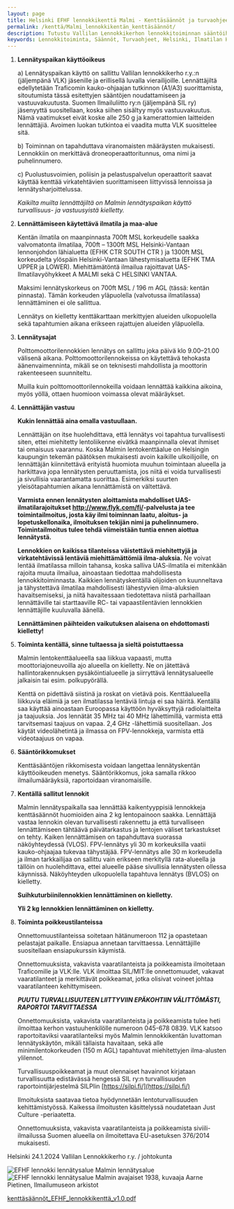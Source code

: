 ```yaml
---
layout: page
title: Helsinki EFHF lennokkikenttä Malmi - Kenttäsäännöt ja turvaohjeet UAS, v. 1.0
permalink: /kenttä/Malmi_lennokkikentän_kenttäsäännöt/
description: Tutustu Vallilan Lennokkikerhon lennokkitoiminnan sääntöihin ja turvaohjeisiin Talosaarentien lennokkikentällä. Ohjeet koskevat lennätyspaikan ilmatilan käyttöoikeutta, ilmatilan hallintaa, lennätysaikoja ja -korkeuksia sekä lennättämisen vastuullisuutta
keywords: Lennokkitoiminta, Säännöt, Turvaohjeet, Helsinki, Ilmatilan Hallinta, Lennätysajat, Lennätyskorkeus, Vastuu, Turvallisuus, Rekisteröityminen, UAV, UAS, FPV, Suomen Ilmailuliitto, SIL
---
```

 

1. **Lennätyspaikan käyttöoikeus**

    a) Lennätyspaikan käyttö on sallittu Vallilan lennokkikerho r.y.:n (jäljempänä VLK) jäsenille ja erillisellä luvalla vierailijoille. Lennättäjiltä edellytetään Traficomin kauko-ohjaajan tutkinnon (A1/A3) suorittamista, sitoutumista tässä esitettyjen sääntöjen noudattamiseen ja vastuuvakuutusta. Suomen Ilmailuliitto ry:n (jäljempänä SIL ry) jäsenyyttä suositellaan, koska siihen sisältyy myös vastuuvakuutus. Nämä vaatimukset eivät koske alle 250 g ja kamerattomien laitteiden lennättäjiä. Avoimen luokan tutkintoa ei vaadita mutta VLK suosittelee sitä.

    b) Toiminnan on tapahduttava viranomaisten määräysten mukaisesti. Lennokkiin on merkittävä droneoperaattoritunnus, oma nimi ja puhelinnumero.

    c) Puolustusvoimien, poliisin ja pelastuspalvelun operaattorit saavat käyttää kenttää virkatehtävien suorittamiseen liittyvissä lennoissa ja lennätysharjoittelussa.

    *Kaikilta muilta lennättäjiltä on Malmin lennätyspaikan käyttö turvallisuus- ja vastuusyistä kielletty.*

2. **Lennättämiseen käytettävä ilmatila ja maa-alue**

    Kentän ilmatila on maanpinnasta 700ft MSL korkeudelle saakka valvomatonta ilmatilaa, 700ft – 1300ft MSL Helsinki-Vantaan lennonjohdon lähialuetta (EFHK CTR SOUTH CTR ) ja 1300ft MSL korkeudelta ylöspäin Helsinki-Vantaan lähestymisaluetta (EFHK TMA UPPER ja LOWER). Miehittämätöntä ilmailua rajoittavat UAS-Ilmatilavyöhykkeet A MALMI sekä C HELSINKI VANTAA.

    Maksimi lennätyskorkeus on 700ft MSL / 196 m AGL (tässä: kentän pinnasta). Tämän korkeuden yläpuolella (valvotussa ilmatilassa) lennättäminen ei ole sallittua.

    Lennätys on kielletty kenttäkarttaan merkittyjen alueiden ulkopuolella sekä tapahtumien aikana erikseen rajattujen alueiden yläpuolella.

3. **Lennätysajat**

    Polttomoottorilennokkien lennätys on sallittu joka päivä klo 9.00–21.00 välisenä aikana. Polttomoottorilennokeissa on käytettävä tehokasta äänenvaimenninta, mikäli se on teknisesti mahdollista ja moottorin rakenteeseen suunniteltu.

    Muilla kuin polttomoottorilennokeilla voidaan lennättää kaikkina aikoina, myös yöllä, ottaen huomioon voimassa olevat määräykset.  

4. **Lennättäjän vastuu**

    **Kukin lennättää aina omalla vastuullaan.**

    Lennättäjän on itse huolehdittava, että lennätys voi tapahtua turvallisesti siten, ettei miehitetty lentoliikenne eivätkä maanpinnalla olevat ihmiset tai omaisuus vaarannu. Koska Malmin lentokenttäalue on Helsingin kaupungin tekemän päätöksen mukaisesti avoin kaikille ulkoilijoille, on lennättäjän kiinnitettävä erityistä huomiota muuhun toimintaan alueella ja harkittava jopa lennätysten peruuttamista, jos niitä ei voida turvallisesti ja sivullisia vaarantamatta suorittaa. Esimerkiksi suurten yleisötapahtumien aikana lennättämistä on vältettävä.

    **Varmista ennen lennätysten aloittamista mahdolliset UAS-ilmatilarajoitukset <http://www.flyk.com/fi/>-palvelusta ja tee toimintailmoitus, josta käy ilmi toiminnan laatu, aloitus- ja lopetuskellonaika, ilmoituksen tekijän nimi ja puhelinnumero. Toimintailmoitus tulee tehdä viimeistään tuntia ennen aiottua lennätystä.**

    **Lennokkien on kaikissa tilanteissa väistettävä miehitettyjä ja virkatehtävissä lentäviä miehittämättömiä ilma-aluksia.** Ne voivat lentää ilmatilassa milloin tahansa, koska salliva UAS-ilmatila ei mitenkään rajoita muuta ilmailua, ainoastaan tiedottaa mahdollisesta lennokkitoiminnasta. Kaikkien lennätyskentällä olijoiden on kuunneltava ja tähystettävä ilmatilaa mahdollisesti lähestyvien ilma-aluksien havaitsemiseksi, ja niitä havaitessaan tiedotettava niistä parhaillaan lennättäville tai starttaaville RC- tai vapaastilentävien lennokkien lennättäjille kuuluvalla äänellä.

    **Lennättäminen päihteiden vaikutuksen alaisena on ehdottomasti kielletty!**

5. **Toiminta kentällä, sinne tultaessa ja sieltä poistuttaessa**

    Malmin lentokenttäalueella saa liikkua vapaasti, mutta moottoriajoneuvoilla ajo alueella on kielletty. Ne on jätettävä hallintorakennuksen pysäköintialueelle ja siirryttävä lennätysalueelle jalkaisin tai esim. polkupyörällä.

    Kenttä on pidettävä siistinä ja roskat on vietävä pois. Kenttäalueella liikkuvia eläimiä ja sen ilmatilassa lentäviä lintuja ei saa häiritä. Kentällä saa käyttää ainoastaan Euroopassa käyttöön hyväksyttyjä radiolaitteita ja taajuuksia. Jos lennätät 35 MHz tai 40 MHz lähettimillä, varmista että tarvitsemasi taajuus on vapaa. 2,4 GHz -lähettimiä suositellaan. Jos käytät videolähetintä ja ilmassa on FPV-lennokkeja, varmista että videotaajuus on vapaa.

6. **Sääntörikkomukset**

    Kenttäsääntöjen rikkomisesta voidaan langettaa lennätyskentän käyttöoikeuden menetys. Sääntörikkomus, joka samalla rikkoo ilmailumääräyksiä, raportoidaan viranomaisille.

7. **Kentällä sallitut lennokit**

    Malmin lennätyspaikalla saa lennättää kaikentyyppisiä lennokkeja kenttäsäännöt huomioiden aina 2 kg lentopainoon saakka. Lennättäjä vastaa lennokin olevan turvallisesti rakennettu ja että turvalliseen lennättämiseen tähtäävä päivätarkastus ja lentojen väliset tarkastukset on tehty. Kaiken lennättämisen on tapahduttava suorassa näköyhteydessä (VLOS). FPV-lennätys yli 30 m korkeuksilla vaatii kauko-ohjaajaa tukevaa tähystäjää. FPV-lennätys alle 30 m korkeudella ja ilman tarkkailijaa on sallittu vain erikseen merkityllä rata-alueella ja tällöin on huolehdittava, ettei alueelle pääse sivullisia lennätysten ollessa käynnissä. Näköyhteyden ulkopuolella tapahtuva lennätys (BVLOS) on kielletty.

    **Suihkuturbiinilennokkien lennättäminen on kielletty.**

    **Yli 2 kg lennokkien lennättäminen on kielletty.**

8. **Toiminta poikkeustilanteissa**

    Onnettomuustilanteissa soitetaan hätänumeroon 112 ja opastetaan pelastajat paikalle. Ensiapua annetaan tarvittaessa. Lennättäjille suositellaan ensiapukurssin käymistä.

    Onnettomuuksista, vakavista vaaratilanteista ja poikkeamista ilmoitetaan Traficomille ja VLK:lle. VLK ilmoittaa SIL/MIT:lle onnettomuudet, vakavat vaaratilanteet ja merkittävät poikkeamat, jotka olisivat voineet johtaa vaaratilanteen kehittymiseen.

    ***PUUTU TURVALLISUUTEEN LIITTYVIIN EPÄKOHTIIN VÄLITTÖMÄSTI, RAPORTOI TARVITTAESSA***

    Onnettomuuksista, vakavista vaaratilanteista ja poikkeamista tulee heti ilmoittaa kerhon vastuuhenkilölle numeroon 045-678 0839. VLK katsoo raportoitaviksi vaaratilanteiksi myös Malmin lennokkikentän luvattoman lennätyskäytön, mikäli tällaista havaitaan, sekä alle minimilentokorkeuden (150 m AGL) tapahtuvat miehitettyjen ilma-alusten ylilennot.

    Turvallisuuspoikkeamat ja muut olennaiset havainnot kirjataan turvallisuutta edistävässä hengessä SIL ry:n turvallisuuden raportointijärjestelmä SILPIin [https://silpi.fi/](https://silpi.fi/)

    Ilmoituksista saatavaa tietoa hyödynnetään lentoturvallisuuden kehittämistyössä. Kaikessa ilmoitusten käsittelyssä noudatetaan Just Culture -periaatetta.

    Onnettomuuksista, vakavista vaaratilanteista ja poikkeamista siviili-ilmailussa Suomen alueella on ilmoitettava EU-asetuksen 376/2014 mukaisesti.

Helsinki 24.1.2024 Vallilan Lennokkikerho r.y. / johtokunta

<div class="image-container">
<img src="/images/EFHF_lennokkialue.jpg" alt="EFHF lennokki lennätysalue"/>
Malmin lennätysalue
<img src="/images/Malmi-avajaiset-1938.jpg" alt="EFHF lennokki lennätysalue"/>
Malmin avajaiset 1938, kuvaaja Aarne Pietinen, Ilmailumuseon arkistot

</div>

[kenttäsäännöt_EFHF_lennokkikenttä_v1.0.pdf](/images/kenttäsäännöt_EFHF_lennokkikenttä_v1.0.pdf)
